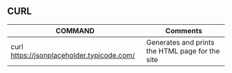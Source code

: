 ## CURL

|	COMMAND								|			Comments								|
|-----------------------------------------------|--------------------------------------------------	|
|	curl https://jsonplaceholder.typicode.com/	|	Generates and prints the HTML page for the site	|
